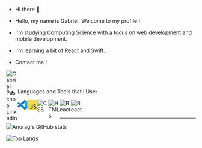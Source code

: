 - Hi there :wave:

- Hello, my name is Gabriel. Welcome to my profile !
- I'm studying Computing Science with a focus on web development and mobile development.

- I'm learning a bit of React and Swift.

- Contact me !

<a href="https://www.linkedin.com/in/gabrielpaschoal2001/"><img align="left" alt="Gabriel Paschoal | Linkedin" width="30px" src="https://img.icons8.com/color/72/linkedin.png"/></a>

<br />
<br />


- Languages and Tools that i Use:

<img align="left" alt="Visual Studio Code" width="26px" src="https://raw.githubusercontent.com/github/explore/80688e429a7d4ef2fca1e82350fe8e3517d3494d/topics/visual-studio-code/visual-studio-code.png" />
<img align="left" alt="JavaScript" width="26px" src="https://raw.githubusercontent.com/github/explore/80688e429a7d4ef2fca1e82350fe8e3517d3494d/topics/javascript/javascript.png"/>
<img align="left" alt="CSS" width="30px" src="https://img.icons8.com/color/2x/css3.png" />
<img align="left" alt="HTML5" width="30px" src="https://img.icons8.com/color/72/html-5.png" />
<img align="left" alt="React" width="30px" src="https://img.icons8.com/plasticine/2x/react.png" />
<img align="left" alt="React" width="30px" src="https://img.icons8.com/plasticine/2x/swift.png" />



<br />
<br />

---

![Anurag's GitHub stats](https://github-readme-stats.vercel.app/api?username=Gabriel-P22&show_icons=true&theme=Default)


[![Top Langs](https://github-readme-stats.vercel.app/api/top-langs/?username=Gabriel-P22)](https://github.com/Gabriel-P22/github-readme-stats)
